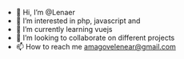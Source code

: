 - 👋 Hi, I’m @Lenaer
- 👀 I’m interested in php, javascript and 
- 🌱 I’m currently learning vuejs
- 💞️ I’m looking to collaborate on different projects
- 📫 How to reach me amagovelenear@gmail.com

<!---
Lenaer1/Lenaer1 is a ✨ special ✨ repository because its `README.md` (this file) appears on your GitHub profile.
You can click the Preview link to take a look at your changes.
--->
